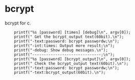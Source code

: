 # bcrypt
bcrypt for c.


		printf("%s [password] [times] [debug]\n", argv[0]);
		printf(" Get the bcrypt_output text(60bit).\n");
		printf("-text:password: bcrypt passwordw;\n");
		printf("-int:times: Output more result;\n");
		printf("-debug: Show debug messages.\n");
		printf("------------------------------;\n");
		printf("%s [password] [bcrypt_output]\n", argv[0]);
		printf(" Check the bcrypt_output text(60bit).\n");
		printf("-text:password: bcrypt passwordw;\n");
		printf("-text:bcrypt_output(60bit).\n");
